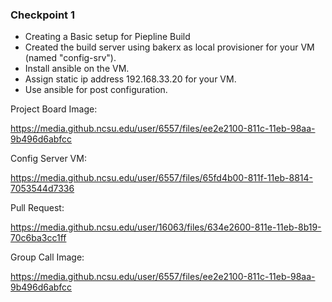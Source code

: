 ### Checkpoint 1 

* Creating a Basic setup for Piepline Build
* Created the build server using bakerx as local provisioner for your VM (named "config-srv"). 
* Install ansible on the VM.
* Assign static ip address 192.168.33.20 for your VM.
* Use ansible for post configuration.


Project Board Image: 

https://media.github.ncsu.edu/user/6557/files/ee2e2100-811c-11eb-98aa-9b496d6abfcc

Config Server VM: 

https://media.github.ncsu.edu/user/6557/files/65fd4b00-811f-11eb-8814-7053544d7336

Pull Request: 

https://media.github.ncsu.edu/user/16063/files/634e2600-811e-11eb-8b19-70c6ba3cc1ff

Group Call Image: 

https://media.github.ncsu.edu/user/6557/files/ee2e2100-811c-11eb-98aa-9b496d6abfcc

